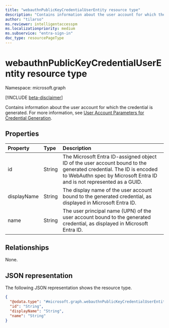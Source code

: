 ```yaml
---
title: "webauthnPublicKeyCredentialUserEntity resource type"
description: "Contains information about the user account for which the credential is generated."
author: "tilarso"
ms.reviewer: intelligentaccesspm
ms.localizationpriority: medium
ms.subservice: "entra-sign-in"
doc_type: resourcePageType
---
```


# webauthnPublicKeyCredentialUserEntity resource type

Namespace: microsoft.graph

[!INCLUDE [beta-disclaimer](../../includes/beta-disclaimer.md)]

Contains information about the user account for which the credential is generated. For more information, see [User Account Parameters for Credential Generation](https://www.w3.org/TR/WebAuthn-2/#dictdef-publickeycredentialuserentity). 


## Properties
|Property|Type|Description|
|:---|:---|:---|
|id|String|The Microsoft Entra ID-assigned object ID of the user account bound to the generated credential. The ID is encoded to WebAuthn spec by Microsoft Entra ID and is not represented as a GUID.|  
|displayName|String|The display name of the user account bound to the generated credential, as displayed in Microsoft Entra ID.|  
|name|String|The user principal name (UPN) of the user account bound to the generated credential, as displayed in Microsoft Entra ID.|  

## Relationships
None.

## JSON representation
The following JSON representation shows the resource type.
<!-- {
  "blockType": "resource",
  "@odata.type": "microsoft.graph.webauthnPublicKeyCredentialUserEntity"
}
-->
``` json
{
  "@odata.type": "#microsoft.graph.webauthnPublicKeyCredentialUserEntity",
  "id": "String",
  "displayName": "String",
  "name": "String"
}
```

